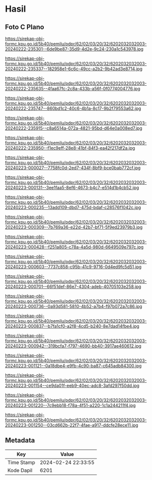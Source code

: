 # Hasil

## Foto C Plano

https://sirekap-obj-formc.kpu.go.id/5b40/pemilu/pdpr/62/02/03/20/32/6202032032003-20240222-235301--6de9be87-35d9-4d2e-9c24-230a1c543978.jpg

https://sirekap-obj-formc.kpu.go.id/5b40/pemilu/pdpr/62/02/03/20/32/6202032032003-20240222-235337--182958e1-6c6c-49cc-a2b2-9b42ad3e8714.jpg

https://sirekap-obj-formc.kpu.go.id/5b40/pemilu/pdpr/62/02/03/20/32/6202032032003-20240222-235635--4faa67fc-2c8a-433b-a56f-0f0774004776.jpg

https://sirekap-obj-formc.kpu.go.id/5b40/pemilu/pdpr/62/02/03/20/32/6202032032003-20240222-235747--860bd1c2-40c6-4b1a-8c17-9b2f79553a62.jpg

https://sirekap-obj-formc.kpu.go.id/5b40/pemilu/pdpr/62/02/03/20/32/6202032032003-20240222-235915--c8a6514a-072a-4821-95bd-d64e0a008ed7.jpg

https://sirekap-obj-formc.kpu.go.id/5b40/pemilu/pdpr/62/02/03/20/32/6202032032003-20240222-235950--f1ec9eff-28e8-41bf-84f3-ea42f217df2a.jpg

https://sirekap-obj-formc.kpu.go.id/5b40/pemilu/pdpr/62/02/03/20/32/6202032032003-20240223-000027--7758fc0d-2ed7-434f-8bf9-bce0bab772cf.jpg

https://sirekap-obj-formc.kpu.go.id/5b40/pemilu/pdpr/62/02/03/20/32/6202032032003-20240223-000131--3ee1faa5-8ef6-4673-b4c7-e514d1b4cb52.jpg

https://sirekap-obj-formc.kpu.go.id/5b40/pemilu/pdpr/62/02/03/20/32/6202032032003-20240223-000235--13add109-dbd7-475d-bdaf-c28576f1042c.jpg

https://sirekap-obj-formc.kpu.go.id/5b40/pemilu/pdpr/62/02/03/20/32/6202032032003-20240223-000309--7b769a36-e22d-42b7-bf71-5f9ed23979b3.jpg

https://sirekap-obj-formc.kpu.go.id/5b40/pemilu/pdpr/62/02/03/20/32/6202032032003-20240223-000428--f251a805-c78a-4a5d-980d-6649509e797c.jpg

https://sirekap-obj-formc.kpu.go.id/5b40/pemilu/pdpr/62/02/03/20/32/6202032032003-20240223-000603--7737c858-c95b-41c9-9716-0d4ed9fc5d51.jpg

https://sirekap-obj-formc.kpu.go.id/5b40/pemilu/pdpr/62/02/03/20/32/6202032032003-20240223-000701--66f51def-86e7-4304-adeb-40705103e258.jpg

https://sirekap-obj-formc.kpu.go.id/5b40/pemilu/pdpr/62/02/03/20/32/6202032032003-20240223-000736--0a93d581-5810-4b52-a7b4-f97b072a7c86.jpg

https://sirekap-obj-formc.kpu.go.id/5b40/pemilu/pdpr/62/02/03/20/32/6202032032003-20240223-000837--b7fa1cf0-a2f8-4cd5-b240-8e7dad14fbe4.jpg

https://sirekap-obj-formc.kpu.go.id/5b40/pemilu/pdpr/62/02/03/20/32/6202032032003-20240223-000942--319bcfa7-f797-4690-bb40-3917ae460612.jpg

https://sirekap-obj-formc.kpu.go.id/5b40/pemilu/pdpr/62/02/03/20/32/6202032032003-20240223-001121--0a18dbe4-e9fb-4c90-ba87-c645adb84300.jpg

https://sirekap-obj-formc.kpu.go.id/5b40/pemilu/pdpr/62/02/03/20/32/6202032032003-20240223-001154--ce9da01f-eeb9-40ec-adc8-3afd297f50dd.jpg

https://sirekap-obj-formc.kpu.go.id/5b40/pemilu/pdpr/62/02/03/20/32/6202032032003-20240223-001220--7c9ebb18-f78a-4f51-a220-1c1a244211f4.jpg

https://sirekap-obj-formc.kpu.go.id/5b40/pemilu/pdpr/62/02/03/20/32/6202032032003-20240223-001250--03cd662b-22f7-4fae-a917-ddcfe28ece11.jpg


## Metadata

| Key        | Value               |
| ---------- | ------------------- |
| Time Stamp | 2024-02-24 22:33:55 |
| Kode Dapil | 6201                |



